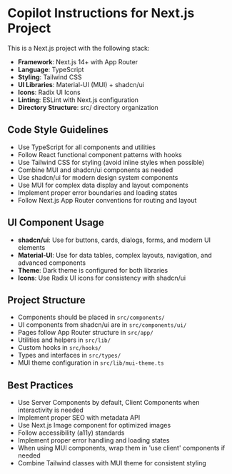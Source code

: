 <!-- Use this file to provide workspace-specific custom instructions to Copilot. For more details, visit https://code.visualstudio.com/docs/copilot/copilot-customization#_use-a-githubcopilotinstructionsmd-file -->

# Copilot Instructions for Next.js Project

This is a Next.js project with the following stack:
- **Framework**: Next.js 14+ with App Router
- **Language**: TypeScript
- **Styling**: Tailwind CSS
- **UI Libraries**: Material-UI (MUI) + shadcn/ui
- **Icons**: Radix UI Icons
- **Linting**: ESLint with Next.js configuration
- **Directory Structure**: src/ directory organization

## Code Style Guidelines
- Use TypeScript for all components and utilities
- Follow React functional component patterns with hooks
- Use Tailwind CSS for styling (avoid inline styles when possible)
- Combine MUI and shadcn/ui components as needed
- Use shadcn/ui for modern design system components
- Use MUI for complex data display and layout components
- Implement proper error boundaries and loading states
- Follow Next.js App Router conventions for routing and layout

## UI Component Usage
- **shadcn/ui**: Use for buttons, cards, dialogs, forms, and modern UI elements
- **Material-UI**: Use for data tables, complex layouts, navigation, and advanced components
- **Theme**: Dark theme is configured for both libraries
- **Icons**: Use Radix UI icons for consistency with shadcn/ui

## Project Structure
- Components should be placed in `src/components/`
- UI components from shadcn/ui are in `src/components/ui/`
- Pages follow App Router structure in `src/app/`
- Utilities and helpers in `src/lib/`
- Custom hooks in `src/hooks/`
- Types and interfaces in `src/types/`
- MUI theme configuration in `src/lib/mui-theme.ts`

## Best Practices
- Use Server Components by default, Client Components when interactivity is needed
- Implement proper SEO with metadata API
- Use Next.js Image component for optimized images
- Follow accessibility (a11y) standards
- Implement proper error handling and loading states
- When using MUI components, wrap them in 'use client' components if needed
- Combine Tailwind classes with MUI theme for consistent styling
